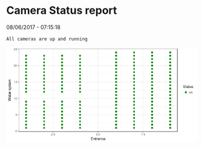 Camera Status report
================
08/06/2017 - 07:15:18

    All cameras are up and running

![](camreport_files/figure-markdown_github/unnamed-chunk-2-1.png)
